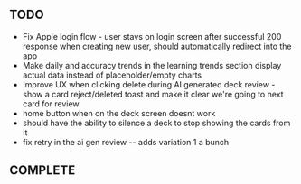 ## TODO

- Fix Apple login flow - user stays on login screen after successful 200 response when creating new user, should automatically redirect into the app
- Make daily and accuracy trends in the learning trends section display actual data instead of placeholder/empty charts
- Improve UX when clicking delete during AI generated deck review - show a card reject/deleted toast and make it clear we're going to next card for review
- home button when on the deck screen doesnt work
- should have the ability to silence a deck to stop showing the cards from it
- fix retry in the ai gen review -- adds variation 1 a bunch

## COMPLETE
